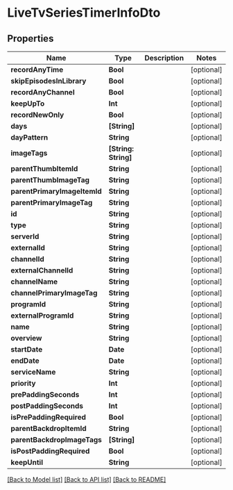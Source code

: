 # LiveTvSeriesTimerInfoDto

## Properties
Name | Type | Description | Notes
------------ | ------------- | ------------- | -------------
**recordAnyTime** | **Bool** |  | [optional] 
**skipEpisodesInLibrary** | **Bool** |  | [optional] 
**recordAnyChannel** | **Bool** |  | [optional] 
**keepUpTo** | **Int** |  | [optional] 
**recordNewOnly** | **Bool** |  | [optional] 
**days** | **[String]** |  | [optional] 
**dayPattern** | **String** |  | [optional] 
**imageTags** | **[String: String]** |  | [optional] 
**parentThumbItemId** | **String** |  | [optional] 
**parentThumbImageTag** | **String** |  | [optional] 
**parentPrimaryImageItemId** | **String** |  | [optional] 
**parentPrimaryImageTag** | **String** |  | [optional] 
**id** | **String** |  | [optional] 
**type** | **String** |  | [optional] 
**serverId** | **String** |  | [optional] 
**externalId** | **String** |  | [optional] 
**channelId** | **String** |  | [optional] 
**externalChannelId** | **String** |  | [optional] 
**channelName** | **String** |  | [optional] 
**channelPrimaryImageTag** | **String** |  | [optional] 
**programId** | **String** |  | [optional] 
**externalProgramId** | **String** |  | [optional] 
**name** | **String** |  | [optional] 
**overview** | **String** |  | [optional] 
**startDate** | **Date** |  | [optional] 
**endDate** | **Date** |  | [optional] 
**serviceName** | **String** |  | [optional] 
**priority** | **Int** |  | [optional] 
**prePaddingSeconds** | **Int** |  | [optional] 
**postPaddingSeconds** | **Int** |  | [optional] 
**isPrePaddingRequired** | **Bool** |  | [optional] 
**parentBackdropItemId** | **String** |  | [optional] 
**parentBackdropImageTags** | **[String]** |  | [optional] 
**isPostPaddingRequired** | **Bool** |  | [optional] 
**keepUntil** | **String** |  | [optional] 

[[Back to Model list]](../README.md#documentation-for-models) [[Back to API list]](../README.md#documentation-for-api-endpoints) [[Back to README]](../README.md)


